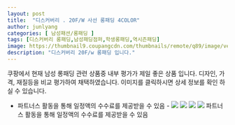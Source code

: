 ```yaml
---
layout: post
title:  "디스커버리 . 20F/W 사선 롱패딩 4COLOR" 
author: junlyang
categories: [ 남성패션/롱패딩 ]
tags: [디스커버리 롱패딩,남성패딩점퍼,학생롱패딩,역시즌패딩]
image: https://thumbnail9.coupangcdn.com/thumbnails/remote/q89/image/vendor_inventory/fd15/15b4c89a997e9330d97a9d7804ec229ba1bc32327e069676b6c1c5fb1cf6.png 
description: "디스커버리 20F/w 롱패딩 입니다."
---
```

쿠팡에서 현재 남성 롱패딩 관련 상품중 내부 평가가 제일 좋은 상품 입니다. 디자인, 가격, 재질등을 비교 평가하여 채택하였습니다. 
이미지를 클릭하시면 상세 정보를 확인 하실 수 있습니다.

- 파트너스 활동을 통해 일정액의 수수료를 제공받을 수 있음 -
<a href="https://coupa.ng/bNofWc"><img src="https://thumbnail9.coupangcdn.com/thumbnails/remote/q89/image/vendor_inventory/fd15/15b4c89a997e9330d97a9d7804ec229ba1bc32327e069676b6c1c5fb1cf6.png"></a>
<a href="https://coupa.ng/bNofWc"><img src="https://thumbnail10.coupangcdn.com/thumbnails/remote/q89/image/vendor_inventory/7f90/fd5b6fc0cc49e3875babc8823d003e742fd74729311ac446274b29d73482.png"></a>
<a href="https://coupa.ng/bNofWc"><img src="https://thumbnail8.coupangcdn.com/thumbnails/remote/q89/image/vendor_inventory/ab7b/7e43e71db1c8aa280fcc3d46c3748c32eb00b3e12c273788aa45b2f7bacb.png"></a>
<a href="https://coupa.ng/bNofWc"><img src="https://thumbnail9.coupangcdn.com/thumbnails/remote/q89/image/vendor_inventory/ec3a/8e0549c7b3f9ad6e8988b56e17fb3655066f806db76910a2102f8e96ff0a.png"></a>
 파트너스 활동을 통해 일정액의 수수료를 제공받을 수 있음



